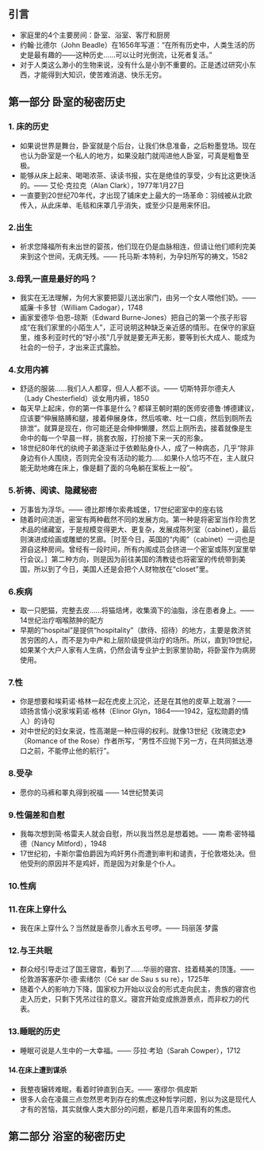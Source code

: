 ## 引言
* 家庭里的4个主要房间：卧室、浴室、客厅和厨房
* 约翰·比德尔（John Beadle）在1656年写道：“在所有历史中，人类生活的历史是最有趣的——这种历史……可以让时光倒流，让死者复活。”
* 对于人类这么渺小的生物来说，没有什么是小到不重要的。正是透过研究小东西，才能得到大知识，使苦难消退、快乐无穷。
## 第一部分 卧室的秘密历史
### 1. 床的历史
* 如果说世界是舞台，卧室就是个后台，让我们休息准备，之后粉墨登场。现在也认为卧室是一个私人的地方，如果没敲门就闯进他人卧室，可真是粗鲁至极。
* 能够从床上起来、喝喝浓茶、读读书报，实在是绝佳的享受，少有比这更快活的。—— 艾伦·克拉克（Alan Clark），1977年1月27日
* 一直要到20世纪70年代，才出现了铺床史上最大的一场革命：羽绒被从北欧传入，从此床单、毛毯和床罩几乎消失，或至少只是用来怀旧。
### 2.出生
* 祈求您降福所有未出世的婴孩，他们现在仍是血脉相连，但请让他们顺利完美来到这个世间，无病无残。—— 托马斯·本特利，为孕妇所写的祷文，1582
### 3.母乳一直是最好的吗？
* 我实在无法理解，为何大家要把婴儿送出家门，由另一个女人喂他们奶。—— 威廉·卡多甘（William Cadogar），1748
* 画家爱德华·伯恩–琼斯（Edward Burne-Jones）把自己的第一个孩子形容成“在我们家里的小陌生人”，正可说明这种缺乏亲近感的情形。在保守的家庭里，维多利亚时代的“好小孩”几乎就是要无声无影，要等到长大成人、能成为社会的一份子，才出来正式露脸。
### 4.女用内裤
* 舒适的服装……我们人人都穿，但人人都不谈。—— 切斯特菲尔德夫人（Lady Chesterﬁeld）谈女用内裤，1850
* 每天早上起床，你的第一件事是什么？都铎王朝时期的医师安德鲁·博德建议，应该要“伸展胳膊和腿，接着伸展身体，然后咳嗽、吐一口痰，然后到厕所去排泄”。就算是现在，你可能还是会伸伸懒腰，然后上厕所去。接着就像是生命中的每一个早晨一样，挑套衣服，打扮接下来一天的形象。
* 18世纪80年代的纨绔子弟逐渐过于依赖贴身仆人，成了一种病态，几乎“除非身边有仆人围绕，否则完全没有活动的能力……如果仆人恰巧不在，主人就只能无助地瘫在床上，像是翻了面的乌龟躺在案板上一般”。
### 5.祈祷、阅读、隐藏秘密
* 万事皆为浮华。—— 德比郡博尔索弗城堡，17世纪密室中的座右铭
* 随着时间流逝，密室有两种截然不同的发展方向。第一种是将密室当作珍贵艺术品的储藏室，于是规模变得更大、更复杂，发展成陈列室（cabinet），最后则演进成绘画或雕塑的艺廊。［时至今日，英国的“内阁”（cabinet）一词也是源自这种房间。曾经有一段时间，所有内阁成员会挤进一个密室或陈列室里举行会议。］第二种方向，则是因为前往美国的清教徒也将密室的传统带到美国，所以到了今日，美国人还是会把个人财物放在“closet”里。
### 6.疾病
* 取一只肥猫，完整去皮……将猫焙烤，收集滴下的油脂，涂在患者身上。—— 14世纪治疗咽喉脓肿的配方
* 早期的“hospital”是提供“hospitality”（款待、招待）的地方，主要是救济贫苦穷困的人，而不是为中产和上层阶级提供治疗的场所。所以，直到19世纪，如果某个大户人家有人生病，仍然会请专业护士到家里协助，将卧室作为病房使用。
### 7.性
* 你是想要和埃莉诺·格林一起在虎皮上沉沦，还是在其他的皮草上耽溺？—— 颂扬言情小说家埃莉诺·格林（Elinor Glyn，1864——1942，寇松勋爵的情人）的诗句
* 对中世纪的妇女来说，性高潮是一种应得的权利。就像13世纪《玫瑰恋史》（Romance of the Rose）作者所写，“男性不应抛下另一方，在共同抵达港口之前，不能停止他的航行”。
### 8.受孕
* 愿你的马裤和睪丸得到祝福 —— 14世纪赞美词
### 9.性偏差和自慰
* 我每次想到简·格雷夫人就会自慰，所以我当然总是想着她。—— 南希·密特福德（Nancy Mitford），1948
* 17世纪初，卡斯尔雷伯爵因为鸡奸男仆而遭到审判和谴责，于伦敦塔处决。但他受刑的原因并不是鸡奸，而是因为对象是个仆人。
### 10.性病
### 11.在床上穿什么
* 我在床上穿什么？当然就是香奈儿香水五号啰。—— 玛丽莲·梦露
### 12.与王共眠
* 群众经引导走过了国王寝宫，看到了……华丽的寝宫、挂着精美的顶篷。—— 伦敦游客塞萨尔·德·索绪尔（Cé sar de Sau s su re），1725年
* 随着个人的影响力下降，国家权力开始以议会的形式走向民主，贵族的寝宫也走入历史，只剩下凭吊过往的意义。寝宫开始变成旅游景点，而非权力的代表。
### 13.睡眠的历史
* 睡眠可说是人生中的一大幸福。—— 莎拉·考珀（Sarah Cowper），1712
#### 14.在床上遭到谋杀
* 我整夜辗转难眠，看着时钟直到白天。—— 塞缪尔·佩皮斯
* 很多人会在凌晨三点忽然思考到存在的焦虑这种哲学问题，别以为这是现代人才有的苦恼，其实就像人类大部分的问题，都是几百年来固有的焦虑。
## 第二部分 浴室的秘密历史
